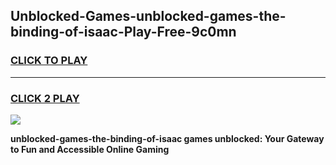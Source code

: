 
## Unblocked-Games-unblocked-games-the-binding-of-isaac-Play-Free-9c0mn
<h3>
<a href="https://premium76.site?title=unblocked-games-the-binding-of-isaac&ref=19M">CLICK TO PLAY</a></h3>
<hr>

<h3>
<a href="https://premium76.site?title=unblocked-games-the-binding-of-isaac&ref=19M">CLICK 2 PLAY</a>
  
</h3>

<a href="https://premium76.site?title=unblocked-games-the-binding-of-isaac&ref=19M"><img src="https://clearcache.store/games.png"></a>


**unblocked-games-the-binding-of-isaac games unblocked: Your Gateway to Fun and Accessible Online Gaming**
